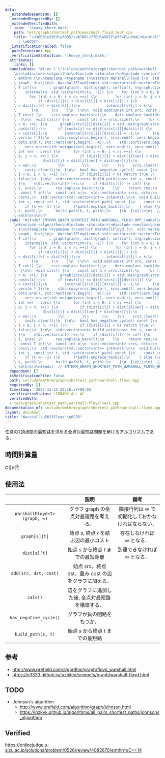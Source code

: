 ```yaml
---
data:
  _extendedDependsOn: []
  _extendedRequiredBy: []
  _extendedVerifiedWith:
  - icon: ':heavy_check_mark:'
    path: test/graph/shortest_path/warshall-floyd.test.cpp
    title: "\u30B0\u30E9\u30D5/\u6700\u77ED\u8DEF\u554F\u984C/Warshall\u2013Floyd\
      \ \u6CD5"
  _isVerificationFailed: false
  _pathExtension: hpp
  _verificationStatusIcon: ':heavy_check_mark:'
  attributes:
    links: []
  bundledCode: "#line 1 \"include/emthrm/graph/shortest_path/warshall-floyd.hpp\"\n\
    \n\n\n#include <algorithm>\n#include <iterator>\n#include <vector>\n\nnamespace\
    \ emthrm {\n\ntemplate <typename T>\nstruct WarshallFloyd {\n  std::vector<std::vector<T>>\
    \ graph, dist;\n\n  WarshallFloyd(const std::vector<std::vector<T>>& graph, const\
    \ T inf)\n      : graph(graph), dist(graph), inf(inf), n(graph.size()),\n    \
    \    internal(n, std::vector<int>(n, -1)) {\n    for (int k = 0; k < n; ++k) {\n\
    \      for (int i = 0; i < n; ++i) {\n        for (int j = 0; j < n; ++j) {\n\
    \          if (dist[i][k] + dist[k][j] < dist[i][j]) {\n            dist[i][j]\
    \ = dist[i][k] + dist[k][j];\n            internal[i][j] = k;\n          }\n \
    \       }\n      }\n    }\n  }\n\n  void add(const int src, const int dst, const\
    \ T cost) {\n    srcs.emplace_back(src);\n    dsts.emplace_back(dst);\n    costs.emplace_back(cost);\n\
    \  }\n\n  void calc() {\n    const int m = srcs.size();\n    for (int i = 0; i\
    \ < m; ++i) {\n      graph[srcs[i]][dsts[i]] = std::min(graph[srcs[i]][dsts[i]],\
    \ costs[i]);\n      if (costs[i] <= dist[srcs[i]][dsts[i]]) {\n        dist[srcs[i]][dsts[i]]\
    \ = costs[i];\n        internal[srcs[i]][dsts[i]] = -1;\n      }\n    }\n    std::vector<int>\
    \ vers(m * 2);\n    std::copy(srcs.begin(), srcs.end(), vers.begin());\n    std::copy(dsts.begin(),\
    \ dsts.end(), std::next(vers.begin(), m));\n    std::sort(vers.begin(), vers.end());\n\
    \    vers.erase(std::unique(vers.begin(), vers.end()), vers.end());\n    for (const\
    \ int ver : vers) {\n      for (int i = 0; i < n; ++i) {\n        for (int j =\
    \ 0; j < n; ++j) {\n          if (dist[i][j] > dist[i][ver] + dist[ver][j]) {\n\
    \            dist[i][j] = dist[i][ver] + dist[ver][j];\n            internal[i][j]\
    \ = ver;\n          }\n        }\n      }\n    }\n    srcs.clear();\n    dsts.clear();\n\
    \    costs.clear();\n  }\n\n  bool has_negative_cycle() const {\n    for (int\
    \ i = 0; i < n; ++i) {\n      if (dist[i][i] < 0) return true;\n    }\n    return\
    \ false;\n  }\n\n  std::vector<int> build_path(const int s, const int t) const\
    \ {\n    std::vector<int> res;\n    if (dist[s][t] != inf) {\n      build_path(s,\
    \ t, &res);\n      res.emplace_back(t);\n    }\n    return res;\n  }\n\n private:\n\
    \  const T inf;\n  const int n;\n  std::vector<int> srcs, dsts;\n  std::vector<T>\
    \ costs;\n  std::vector<std::vector<int>> internal;\n\n  void build_path(const\
    \ int s, const int t, std::vector<int>* path) const {\n    const int k = internal[s][t];\n\
    \    if (k == -1) {\n      (*path).emplace_back(s);\n    } else {\n      build_path(s,\
    \ k, path);\n      build_path(k, t, path);\n    }\n  }\n};\n\n}  // namespace\
    \ emthrm\n\n\n"
  code: "#ifndef EMTHRM_GRAPH_SHORTEST_PATH_WARSHALL_FLOYD_HPP_\n#define EMTHRM_GRAPH_SHORTEST_PATH_WARSHALL_FLOYD_HPP_\n\
    \n#include <algorithm>\n#include <iterator>\n#include <vector>\n\nnamespace emthrm\
    \ {\n\ntemplate <typename T>\nstruct WarshallFloyd {\n  std::vector<std::vector<T>>\
    \ graph, dist;\n\n  WarshallFloyd(const std::vector<std::vector<T>>& graph, const\
    \ T inf)\n      : graph(graph), dist(graph), inf(inf), n(graph.size()),\n    \
    \    internal(n, std::vector<int>(n, -1)) {\n    for (int k = 0; k < n; ++k) {\n\
    \      for (int i = 0; i < n; ++i) {\n        for (int j = 0; j < n; ++j) {\n\
    \          if (dist[i][k] + dist[k][j] < dist[i][j]) {\n            dist[i][j]\
    \ = dist[i][k] + dist[k][j];\n            internal[i][j] = k;\n          }\n \
    \       }\n      }\n    }\n  }\n\n  void add(const int src, const int dst, const\
    \ T cost) {\n    srcs.emplace_back(src);\n    dsts.emplace_back(dst);\n    costs.emplace_back(cost);\n\
    \  }\n\n  void calc() {\n    const int m = srcs.size();\n    for (int i = 0; i\
    \ < m; ++i) {\n      graph[srcs[i]][dsts[i]] = std::min(graph[srcs[i]][dsts[i]],\
    \ costs[i]);\n      if (costs[i] <= dist[srcs[i]][dsts[i]]) {\n        dist[srcs[i]][dsts[i]]\
    \ = costs[i];\n        internal[srcs[i]][dsts[i]] = -1;\n      }\n    }\n    std::vector<int>\
    \ vers(m * 2);\n    std::copy(srcs.begin(), srcs.end(), vers.begin());\n    std::copy(dsts.begin(),\
    \ dsts.end(), std::next(vers.begin(), m));\n    std::sort(vers.begin(), vers.end());\n\
    \    vers.erase(std::unique(vers.begin(), vers.end()), vers.end());\n    for (const\
    \ int ver : vers) {\n      for (int i = 0; i < n; ++i) {\n        for (int j =\
    \ 0; j < n; ++j) {\n          if (dist[i][j] > dist[i][ver] + dist[ver][j]) {\n\
    \            dist[i][j] = dist[i][ver] + dist[ver][j];\n            internal[i][j]\
    \ = ver;\n          }\n        }\n      }\n    }\n    srcs.clear();\n    dsts.clear();\n\
    \    costs.clear();\n  }\n\n  bool has_negative_cycle() const {\n    for (int\
    \ i = 0; i < n; ++i) {\n      if (dist[i][i] < 0) return true;\n    }\n    return\
    \ false;\n  }\n\n  std::vector<int> build_path(const int s, const int t) const\
    \ {\n    std::vector<int> res;\n    if (dist[s][t] != inf) {\n      build_path(s,\
    \ t, &res);\n      res.emplace_back(t);\n    }\n    return res;\n  }\n\n private:\n\
    \  const T inf;\n  const int n;\n  std::vector<int> srcs, dsts;\n  std::vector<T>\
    \ costs;\n  std::vector<std::vector<int>> internal;\n\n  void build_path(const\
    \ int s, const int t, std::vector<int>* path) const {\n    const int k = internal[s][t];\n\
    \    if (k == -1) {\n      (*path).emplace_back(s);\n    } else {\n      build_path(s,\
    \ k, path);\n      build_path(k, t, path);\n    }\n  }\n};\n\n}  // namespace\
    \ emthrm\n\n#endif  // EMTHRM_GRAPH_SHORTEST_PATH_WARSHALL_FLOYD_HPP_\n"
  dependsOn: []
  isVerificationFile: false
  path: include/emthrm/graph/shortest_path/warshall-floyd.hpp
  requiredBy: []
  timestamp: '2022-12-15 22:18:37+09:00'
  verificationStatus: LIBRARY_ALL_AC
  verifiedWith:
  - test/graph/shortest_path/warshall-floyd.test.cpp
documentation_of: include/emthrm/graph/shortest_path/warshall-floyd.hpp
layout: document
title: "Warshall\u2013Floyd \u6CD5"
---
```


任意の2頂点間の最短路を求める全点対最短路問題を解けるアルゴリズムである．


## 時間計算量

$O({\lvert V \rvert}^3)$


## 使用法

||説明|備考|
|:--:|:--:|:--:|
|`WarshallFloyd<T>(graph, ∞)`|グラフ $\mathrm{graph}$ の全点対最短路を考える．|隣接行列は $\infty$ で初期化しておかなければならない．|
|`graph[s][t]`|始点 $s$, 終点 $t$ を結ぶ辺の最小コスト|存在しなければ $\infty$ となる．|
|`dist[s][t]`|始点 $s$ から終点 $t$ までの最短距離|到達できなければ $\infty$ となる．|
|`add(src, dst, cost)`|始点 $\mathrm{src}$，終点 $\mathrm{dst}$，重み $\mathrm{cost}$ の辺をグラフに加える．|
|`calc()`|辺をグラフに追加した後, 全点対最短路を構築する．||
|`has_negative_cycle()`|グラフが負の閉路をもつか．||
|`build_path(s, t)`|始点 $s$ から終点 $t$ までの最短路||


## 参考

- http://www.prefield.com/algorithm/graph/floyd_warshall.html
- https://ei1333.github.io/luzhiled/snippets/graph/warshall-floyd.html


## TODO

- Johnson's algorithm
  - http://www.prefield.com/algorithm/graph/johnson.html
  - https://inzkyk.github.io/algorithms/all_pairs_shortest_paths/johnsons_algorithm/


## Verified

https://onlinejudge.u-aizu.ac.jp/solutions/problem/0526/review/4082670/emthrm/C++14
